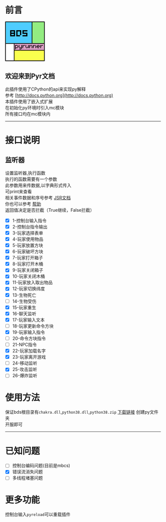 # 前言
![logo](logo.png)<br>
## 欢迎来到Pyr文档
此插件使用了CPython的api来实现py解释<br>
参考
[http://docs.python.org](http://docs.python.org)<br>
本插件使用了嵌入式扩展<br>
在初始化py环境时引入mc模块<br>
所有接口均在mc模块内
***
# 接口说明
## 监听器
设置监听器,执行函数<br>
执行的函数需要有一个参数<br>
此参数用来传数据,以字典形式传入<br>
可print来查看<br>
相关事件数据和序号参考
[JSR文档](http://game.xiafox.com/jsrdevdoc.htm#reg_t2)<br>
你也可以参考
[帮助](帮助.txt)<br>
返回值决定是否拦截（True继续，False拦截）<br>
* [x] 1-控制台输入指令
* [x] 2-控制台指令输出
* [x] 3-玩家选择表单
* [x] 4-玩家使用物品
* [x] 5-玩家放置方块
* [x] 6-玩家破坏方块
* [x] 7-玩家打开箱子
* [x] 8-玩家打开木桶
* [x] 9-玩家关闭箱子
* [x] 10-玩家关闭木桶
* [x] 11-玩家放入取出物品
* [x] 12-玩家切换纬度
* [x] 13-生物死亡
* [ ] 14-生物受伤
* [x] 15-玩家重生
* [x] 16-聊天监听
* [x] 17-玩家输入文本
* [ ] 18-玩家更新命令方块
* [x] 19-玩家输入指令
* [ ] 20-命令方块指令
* [ ] 21-NPC指令
* [x] 22-玩家加载名字
* [x] 23-玩家离开游戏
* [ ] 24-移动监听
* [x] 25-攻击监听
* [ ] 26-爆炸监听
# 使用方法
保证bds根目录有`chakra.dll`,`python38.dll`,`python38.zip`
[下载链接](https://www.python.org/ftp/python/3.8.6/python-3.8.6-embed-amd64.zip)
创建py文件夹<br>
开服即可<br>
***
# 已知问题
* [ ] 控制台编码问题(目前是mbcs)
* [x] 错误流消失问题
* [ ] 多线程堵塞问题
# 更多功能
控制台输入`pyreload`可以重载插件